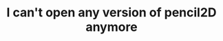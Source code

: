 ---
title: 'I can''t open any version of pencil2D anymore'
redirect_to:
  - 'https://discuss.pencil2d.org/t/i-cant-open-any-version-of-pencil2d-anymore/1280'
---